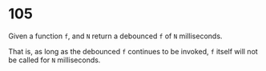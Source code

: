 [_metadata_:difficulty]:-  "Easy"
[_metadata_:asker]:-       "Facebook"
[_metadata_:tags]:-        "function"

# 105

Given a function `f`, and `N` return a debounced `f` of `N` milliseconds.

That is, as long as the debounced `f` continues to be invoked, `f` itself will not be called for `N` milliseconds.
